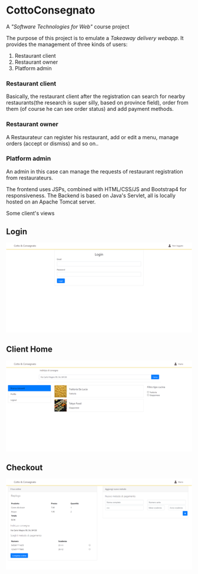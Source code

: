 # CottoConsegnato
A *"Software Technologies for Web"* course project

The purpose of this project is to emulate a *Takeaway delivery webapp*. 
It provides the management of three kinds of users:
1. Restaurant client
2. Restaurant owner
3. Platform admin 
### Restaurant client
Basically, the restaurant client after the registration can search for nearby restaurants(the research is super silly, based on province field),
order from them (of course he can see order status) and add payment methods. 

### Restaurant owner 
A Restaurateur can register his restaurant, add or edit a menu, manage orders (accept or dismiss) and so on.. 

### Platform admin 
An admin in this case can manage the requests of restaurant registration from restaurateurs. 

The frontend uses JSPs, combined with HTML/CSS/JS and Bootstrap4 for responsiveness. 
The Backend is based on Java's Servlet, all is locally hosted on an Apache Tomcat server. 

Some client's views
## Login 
![alt text](https://github.com/GianluigiMemoli/CottoConsegnato/blob/master/Login.png "Login")

## Client Home 
![alt text](https://github.com/GianluigiMemoli/CottoConsegnato/blob/master/ClientHome.png "Home")

## Checkout 
![alt text](https://github.com/GianluigiMemoli/CottoConsegnato/blob/master/CheckoutView.png "CheckoutView")



